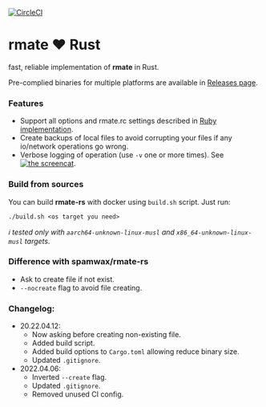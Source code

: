 [![CircleCI](https://img.shields.io/circleci/build/gh/listboss/rmate-rust?logo=circleci&style=for-the-badge)](https://circleci.com/gh/listboss/rmate-rust)
# rmate ♥ Rust

fast, reliable implementation of **rmate** in Rust.

Pre-complied binaries for multiple platforms are available in [Releases page](https://github.com/azhinu/rmate-rust/releases).

### Features

- Support all options and rmate.rc settings described in [Ruby implementation](https://github.com/textmate/rmate).
- Create backups of local files to avoid corrupting your files if any io/network operations go wrong.
- Verbose logging of operation (use `-v` one or more times). See [![the screencat](https://asciinema.org/a/fqgvpm9yPdDFAZ11f8uY1DF26.svg)](https://asciinema.org/a/fqgvpm9yPdDFAZ11f8uY1DF26).

### Build from sources

You can build **rmate-rs** with docker using `build.sh` script. Just run:
```shell
./build.sh <os target you need>
```

*:information_source: tested only with `aarch64-unknown-linux-musl` and `x86_64-unknown-linux-musl` targets.*

### Difference with spamwax/rmate-rs

- Ask to create file if not exist.
- `--nocreate` flag to avoid file creating.

### Changelog:
- 20.22.04.12:
  - Now asking before creating non-existing file.
  - Added build script.
  - Added build options to `Cargo.toml` allowing reduce binary size.
  - Updated `.gitignore`.
- 2022.04.06:
  - Inverted `--create` flag.
  - Updated `.gitignore`.
  - Removed unused CI config.
